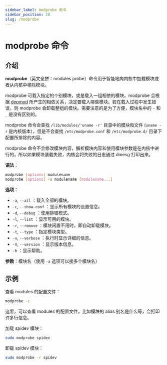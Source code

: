 ```yaml
---
sidebar_label: modprobe 命令
sidebar_position: 28
slug: /modprobe
---
```


# modprobe 命令



## 介绍

**modprobe**（英文全拼：modules probe）命令用于智能地向内核中加载模块或者从内核中移除模块。

modprobe 可载入指定的个别模块，或是载入一组相依的模块。modprobe 会根据 [depmod](/linux-command/depmod) 所产生的相依关系，决定要载入哪些模块。若在载入过程中发生错误，则 modprobe 会卸载整组的模块。需要注意的是为了方便，模块名中的 `-` 和 `_` 是没有区别的。

modprobe 命令会查找 `/lib/modules/'uname -r'` 目录中的模块和文件 (`uname -r` 是内核版本），但是不会查找 `/etc/modprobe.conf` 和 `/etc/modprobe.d/` 目录下配置所排除的内容。

modprobe 命令不会修改模块内容，解析模块内容和使用模块参数是在内核中进行的，所以如果模块装载失败，内核会将失败的日志通过 dmesg 打印出来。

**语法**：

```bash
modprobe [options] modulename
modprobe [options] -a modulename [modulename...]
```

**选项**：

- `-a`, `--all` ：载入全部的模块。
- `-c`, `--show-conf` ：显示所有模块的设置信息。
- `-d`, `--debug` ：使用排错模式。
- `-l`, `--list` ：显示可用的模块。
- `-r`, `--remove` ：模块闲置不用时，即自动卸载模块。
- `-t`, `--type` ：指定模块类型。
- `-v`, `--verbose` ：执行时显示详细的信息。
- `-V`, `--version` ：显示版本信息。
- `-h` ：显示帮助。

**参数**：模块名（使用 `-a` 选项可以接多个模块名）



## 示例

查看 modules 的配置文件：

```bash
modprobe -c
```

这里，可以查看 modules 的配置文件，比如模块的 alias 别名是什么等，会打印许多行信息。

加载 spidev 模块：

```bash
sudo modprobe spidev
```

卸载 spidev 模块：

```bash
sudo modprobe -r spidev
```

